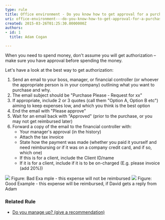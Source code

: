 ```yaml
---
type: rule
title: Office environment - Do you know how to get approval for a purchase?
uri: office-environment---do-you-know-how-to-get-approval-for-a-purchase
created: 2015-03-26T01:25:30.0000000Z
authors:
- id: 1
  title: Adam Cogan

---
```


 ​When you need to spend money, don't assume you will get authorization – make sure you have approval before spending the money.
 
Let's have a look at the best way to get authorization:

1. Send an email to your boss, manager, or financial controller (or whoever the appropriate person is in your company) outlining what you want to purchase and why.
2. The email subject should be "Purchase Please - Request for xx"
3. If appropriate, include 2 or 3 quotes (call them "Option A, Option B etc") aiming to keep expenses low, and which you think is the best option
4. End the email with "Please approve"
5. Wait for an email back with "Approved" (prior to the purchase, or you may not get reimbursed later)
6. Forward a copy of the email to the financial controller with:
    - Your manager's approval (in the history)
    - Attach the tax invoice
    - State how the payment was made (whether you paid it yourself and need reimbursing or if it was on a company credit card, and if so, which one)
    - If this is for a client, include the Client ID/name
    - If it is for a client, include if it is to be on-charged (E.g. please invoice (add 20%))

 ![](/PublishingImages/purchase-please-bad-example.jpg)  Figure: Bad Exa mple - this expense will not be reimbursed  ![](/PublishingImages/purchase-please-good-example.jpg)  Figure: Good Example - this expense will be reimbursed, if David gets a reply from Adam
### Related Rule​​​​




- [Do you manage up? (give a recommendation)​](/_layouts/15/FIXUPREDIRECT.ASPX?WebId=3dfc0e07-e23a-4cbb-aac2-e778b71166a2&amp;TermSetId=07da3ddf-0924-4cd2-a6d4-a4809ae20160&amp;TermId=ba07b0d2-ccce-4584-a636-f3a5d9bec2cf)​


